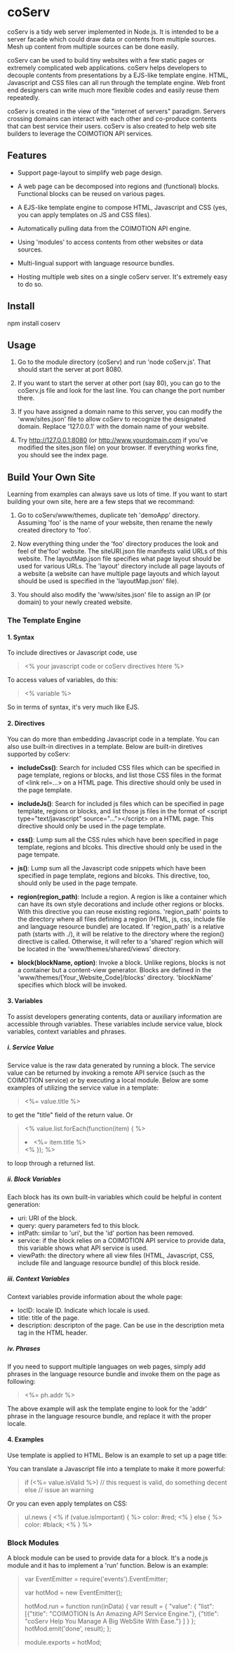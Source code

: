 # coServ

coServ is a tidy web server implemented in Node.js. It is intended to be a server facade which could draw data or contents from multiple sources. Mesh up content from multiple sources can be done easily.

coServ can be used to build tiny websites with a few static pages or extremely complicated web applications. coServ helps developers to decouple contents from presentations by a EJS-like template engine. HTML, Javascript and CSS files can all run through the template engine. Web front end designers can write much more flexible codes and easily reuse them repeatedly.

coServ is created in the view of the "internet of servers" paradigm. Servers crossing domains can interact with each other and co-produce contents that can best service their users. coServ is also created to help web site builders to leverage the COIMOTION API services.


##  Features

+ Support page-layout to simplify web page design.

+ A web page can be decomposed into regions and (functional) blocks. Functional blocks can be reused on various pages.

+ A EJS-like template engine to compose HTML, Javascript and CSS (yes, you can apply templates on JS and CSS files).

+ Automatically pulling data from the COIMOTION API engine.

+ Using 'modules' to access contents from other websites or data sources.

+ Multi-lingual support with language resource bundles.

+ Hosting multiple web sites on a single coServ server. It's extremely easy to do so.

## Install
npm install coserv


## Usage
1. Go to the module directory (coServ) and run 'node coServ.js'. That should start the server at port 8080.

2. If you want to start the server at other port (say 80), you can go to the coServ.js file and look for the last line. You can change the port number there.

3. If you have assigned a domain name to this server, you can modify the 'www/sites.json' file to allow coServ to recognize the designated domain. Replace '127.0.0.1' with the domain name of your website.

4. Try http://127.0.0.1:8080 (or http://www.yourdomain.com if you've modified the sites.json file) on your browser. If everything works fine, you should see the index page.
  
  
## Build Your Own Site
Learning from examples can always save us lots of time. If you want to start building your own site, here are a few steps that we recommand:

1. Go to coServ/www/themes, duplicate teh 'demoApp' directory. Assuming 'foo' is the name of your website, then rename the newly created directory to 'foo'.

2. Now everything thing under the 'foo' directory produces the look and feel of the'foo' website. The siteURI.json file manifests valid URLs of this website. The layoutMap.json file specifies what page layout should be used for various URLs. The 'layout' directory include all page layouts of a website (a website can have multiple page layouts and which layout should be used is specified in the 'layoutMap.json' file).

3. You should also modify the 'www/sites.json' file to assign an IP (or domain) to your newly created website.

### The Template Engine
#### 1. Syntax
To include directives or Javascript code, use
>	<% your javascript code or coServ directives htere %>

To access values of variables, do this:
>    <% variable %>

So in terms of syntax, it's very much like EJS.
    
#### 2. Directives
You can do more than embedding Javascript code in a template. You can also use built-in directives in a template. Below are built-in diretives supported by coServ:
+ **includeCss()**: Search for included CSS files which can be specified in page template, regions or blocks, and list those CSS files in the format of &lt;link rel=...&gt; on a HTML page. This directive should only be used in the page template.

+ **includeJs()**: Search for included js files which can be specified in page template, regions or blocks, and list those js files in the format of &lt;script type="text/javascript" source="..."&gt;&lt;/script&gt; on a HTML page. This directive should only be used in the page template. 

+ **css()**:  Lump sum all the CSS rules which have been specified in page template, regions and blcoks. This directive should only be used in the page tempate.

+ **js()**:  Lump sum all the Javascript code snippets which have been specified in page template, regions and blcoks. This directive, too, should only be used in the page tempate.

+ **region(region_path)**: Include a region. A region is like a container which can have its own style decorations and include other regions or blocks. With this directive you can reuse existing regions. 'region_path' points to the directory where all files defining a region (HTML, js, css, include file and language resource bundle) are located. If 'region_path' is a relative path (starts with ./), it will be relative to the directory where the region() directive is called. Otherwise, it will refer to a 'shared' region which will be located in the 'www/themes/shared/views' directory.

+ **block(blockName, option)**: Invoke a block. Unlike regions, blocks is not a container but a content-view generator. Blocks are defined in the 'www/themes/[Your_Website_Code]/blocks' directory. 'blockName' specifies which block will be invoked.
 
#### 3. Variables
To assist developers generating contents, data or auxiliary information are accessible through variables. These variables include service value, block variables, context variables and phrases.

##### i. Service Value
Service value is the raw data generated by running a block. The service value can be returned by invoking a remote API service (such as the COIMOTION service) or by executing a local module. Below are some examples of utilizing the service value in a template:
>    <%= value.title %>

to get the "title" field of the return value. Or

>    <% value.list.forEach(function(item) { %>
>		<li><%= item.title %></li>
>    <% }); %>

to loop through a returned list.

##### ii. Block Variables
Each block has its own built-in variables which could be helpful in content generation:

+ uri: URI of the block.
+ query: query parameters fed to this block.
+ intPath: similar to 'uri', but the 'id' portion has been removed.
+ service: if the block relies on a COIMOTION API service to provide data, this variable shows what API service is used.
+ viewPath: the directory where all view files (HTML, Javascript, CSS, include file and language resource bundle) of this block reside.

##### iii. Context Variables
Context variables provide information about the whole page:

+ locID: locale ID. Indicate which locale is used.
+ title: title of the page.
+ description: descripton of the page. Can be use in the description meta tag in the HTML header.

##### iv. Phrases
If you need to support multiple languages on web pages, simply add phrases in the language resource bundle and invoke them on the page as following:

>    <%= ph.addr %>

The above example will ask the template engine to look for the 'addr' phrase in the language resource bundle, and replace it with the proper locale.

#### 4. Examples
Use template is applied to HTML. Below is an example to set up a page title:

>    <title><%=ctx.title%></title>

You can translate a Javascript file into a template to make it more powerful:

>    if (<%= value.isValid %>)
>        // this request is valid, do something decent
>    else
>    	 // issue an warning

Or you can even apply templates on CSS:

> ul.news {
> <% if (value.isImportant) { %>
>   color: #red;
> <% } else { %>
>   color: #black;
> <% } %>

### Block Modules
A block module can be used to provide data for a block. It's a node.js module and it has to implement a 'run' function. Below is an example:

> var  EventEmitter = require('events').EventEmitter;
>
>var  hotMod = new EventEmitter();
>
>hotMod.run = function run(inData)  {
>	var  result = {
>					"value": {
>						"list": [{"title": "COIMOTION Is An Amazing API Service Engine."},
>								 {"title": "coServ Help You Manage A Big WebSite With Ease."}
>								]
>					}
>				  };
>	hotMod.emit('done', result);
>};
>
>module.exports = hotMod;


